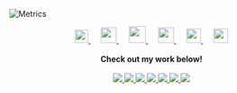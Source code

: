 ![Metrics](https://metrics.lecoq.io/mavaddat?template=classic&languages=1&isocalendar=1&introduction=1&habits=1&gists=1&people=1&reactions=1&topics=1&stars=1&followup=1&lines=1&traffic=1&stargazers=1&notable=1&activity=1&isocalendar.duration=half-year&languages.limit=8&languages.sections=most-used&languages.colors=github&languages.threshold=0%25&languages.indepth=false&languages.analysis.timeout=15&languages.categories=markup%2C%20programming&languages.recent.categories=markup%2C%20programming&languages.recent.load=300&languages.recent.days=14&introduction.title=true&habits.from=200&habits.days=14&habits.facts=true&habits.charts=false&habits.trim=false&stars.limit=4&topics.mode=starred&topics.sort=stars&topics.limit=15&reactions.limit=200&reactions.limit.issues=100&reactions.days=0&reactions.display=absolute&reactions.ignored=github-actions%5Bbot%5D%2C%20dependabot%5Bbot%5D%2C%20dependabot-preview%5Bbot%5D&people.limit=24&people.size=28&people.types=followers%2C%20following&people.identicons=false&people.shuffle=false&followup.sections=repositories&activity.limit=5&activity.load=300&activity.days=14&activity.filter=all&activity.visibility=all&activity.timestamps=false&notable.from=organization&notable.repositories=false&config.timezone=America%2FVancouver)

<p align="center">
  <a href="https://dev.to/mavaddat">
    <img src="https://camo.githubusercontent.com/6bc5e62e0bf5e21ab8054b731540529bbc8e01b3/68747470733a2f2f6432666c746978307632653073622e636c6f756466726f6e742e6e65742f6465762d62616467652e737667" width="24px"/>
  </a>
  &emsp;
  <a href= "https://instagram.com/mavaddatj" alt="Instagram">
    <img src="https://img.icons8.com/ios-glyphs/256/000000/instagram-new.svg" width="28px"/>
  </a>
  &emsp;
  <a href="https://www.buymeacoffee.com/mavaddat" alt="Feed my addiction">
    <img src="https://img.icons8.com/ios-glyphs/256/000000/coffee.png" width="30px"/>
  </a> 
  &emsp;
  <a href="https://www.mavaddat.ca" alt="My personal website">
    <img src="https://img.icons8.com/material/256/000000/globe--v1.png" width="28px"/>
  </a>
  &emsp;
  <a href="https://linkedin.com/in/mavaddat" alt="LinkedIn">
    <img src="https://img.icons8.com/ios-filled/256/000000/linkedin.svg" width="26px"/>
  </a>
  &emsp;
  <a href="https://discord.gg/KzzTBbr" alt="Discord Server">
    <img src="https://img.icons8.com/ios-filled/256/000000/discord-logo.png" width="26px"/>
  </a>
  <br><br>
  <strong>Check out my work below!</strong>
  <br><br>
  <a href="https://stackoverflow.com/users/1757756/mavaddat-javid">
    <img src="https://img.shields.io/stackexchange/stackoverflow/r/1757756">
  </a>
  <a href="https://security.stackexchange.com/users/32048/mavaddat-javid">
    <img src="https://img.shields.io/stackexchange/security/r/32048">
  </a>
  <a href="https://dev.to/mavaddat">
    <img src="https://img.shields.io/badge/visits/mavaddat/mavaddat?style=flat-square&color=black&logo=github&a=0">
  </a>
  <a href="https://dev.to/mavaddat">
    <img src="https://img.shields.io/badge/years/mavaddat?style=flat-square&color=black&logo=github&a=0">
  </a>
  <a href="https://badges.mavaddat.dev">
    <img src="https://img.shields.io/badge/repos/mavaddat?style=flat-square&color=black&logo=github&a=0">
  </a>
  <a href="https://dev.to/mavaddat">
    <img src="https://img.shields.io/badge/gists/mavaddat?style=flat-square&color=black&logo=github&a=0">
  </a>
  <a href="https://dev.to/mavaddat">
    <img src="https://img.shields.io/badge/commits/monthly/mavaddat?style=flat-square&color=black&logo=github&a=0">
  </a>
</p>

